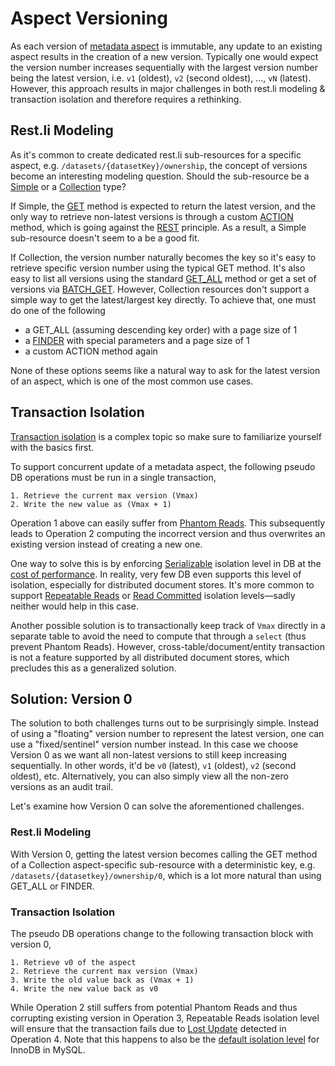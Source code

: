 # Aspect Versioning
As each version of [metadata aspect](../what/aspect.md) is immutable, any update to an existing aspect results in the creation of a new version. Typically one would expect the version number increases sequentially with the largest version number being the latest version, i.e. `v1` (oldest), `v2` (second oldest), ..., `vN` (latest). However, this approach results in major challenges in both rest.li modeling & transaction isolation and therefore requires a rethinking.

## Rest.li Modeling
As it's common to create dedicated rest.li sub-resources for a specific aspect, e.g. `/datasets/{datasetKey}/ownership`, the concept of versions become an interesting modeling question. Should the sub-resource be a [Simple](https://linkedin.github.io/rest.li/modeling/modeling#simple) or a [Collection](https://linkedin.github.io/rest.li/modeling/modeling#collection) type?

If Simple, the [GET](https://linkedin.github.io/rest.li/user_guide/restli_server#get) method is expected to return the latest version, and the only way to retrieve non-latest versions is through a custom [ACTION](https://linkedin.github.io/rest.li/user_guide/restli_server#action) method, which is going against the [REST](https://en.wikipedia.org/wiki/Representational_state_transfer) principle. As a result, a Simple sub-resource doesn't seem to a be a good fit.

If Collection, the version number naturally becomes the key so it's easy to retrieve specific version number using the typical GET method. It's also easy to list all versions using the standard [GET_ALL](https://linkedin.github.io/rest.li/user_guide/restli_server#get_all) method or get a set of versions via [BATCH_GET](https://linkedin.github.io/rest.li/user_guide/restli_server#batch_get). However, Collection resources don't support a simple way to get the latest/largest key directly. To achieve that, one must do one of the following

  - a GET_ALL (assuming descending key order) with a page size of 1
  - a [FINDER](https://linkedin.github.io/rest.li/user_guide/restli_server#finder) with special parameters and a page size of 1
  - a custom ACTION method again
  
None of these options seems like a natural way to ask for the latest version of an aspect, which is one of the most common use cases.

## Transaction Isolation
[Transaction isolation](https://en.wikipedia.org/wiki/Isolation_(database_systems)) is a complex topic so make sure to familiarize yourself with the basics first. 

To support concurrent update of a metadata aspect, the following pseudo DB operations must be run in a single transaction,
```
1. Retrieve the current max version (Vmax)
2. Write the new value as (Vmax + 1)
```
Operation 1 above can easily suffer from [Phantom Reads](https://en.wikipedia.org/wiki/Isolation_(database_systems)#Phantom_reads). This subsequently leads to Operation 2 computing the incorrect version and thus overwrites an existing version instead of creating a new one.

One way to solve this is by enforcing [Serializable](https://en.wikipedia.org/wiki/Isolation_(database_systems)#Serializable) isolation level in DB at the [cost of performance](https://logicalread.com/optimize-mysql-perf-part-2-mc13/#.XjxSRSlKh1N). In reality, very few DB even supports this level of isolation, especially for distributed document stores. It's more common to support [Repeatable Reads](https://en.wikipedia.org/wiki/Isolation_(database_systems)#Repeatable_reads) or [Read Committed](https://en.wikipedia.org/wiki/Isolation_(database_systems)#Read_committed) isolation levels—sadly neither would help in this case.

Another possible solution is to transactionally keep track of `Vmax` directly in a separate table to avoid the need to compute that through a `select` (thus prevent Phantom Reads). However, cross-table/document/entity transaction is not a feature supported by all distributed document stores, which precludes this as a generalized solution.

## Solution: Version 0
The solution to both challenges turns out to be surprisingly simple. Instead of using a "floating" version number to represent the latest version, one can use a "fixed/sentinel" version number instead. In this case we choose Version 0 as we want all non-latest versions to still keep increasing sequentially. In other words, it'd be `v0` (latest), `v1` (oldest), `v2` (second oldest), etc. Alternatively, you can also simply view all the non-zero versions as an audit trail.

Let's examine how Version 0 can solve the aforementioned challenges.

### Rest.li Modeling
With Version 0, getting the latest version becomes calling the GET method of a Collection aspect-specific sub-resource with a deterministic key, e.g. `/datasets/{datasetkey}/ownership/0`, which is a lot more natural than using GET_ALL or FINDER.

### Transaction Isolation
The pseudo DB operations change to the following transaction block with version 0,
```
1. Retrieve v0 of the aspect
2. Retrieve the current max version (Vmax)
3. Write the old value back as (Vmax + 1)
4. Write the new value back as v0
```
While Operation 2 still suffers from potential Phantom Reads and thus corrupting existing version in Operation 3, Repeatable Reads isolation level will ensure that the transaction fails due to [Lost Update](https://codingsight.com/the-lost-update-problem-in-concurrent-transactions/) detected in Operation 4. Note that this happens to also be the [default isolation level](https://dev.mysql.com/doc/refman/8.0/en/innodb-transaction-isolation-levels.html) for InnoDB in MySQL.
